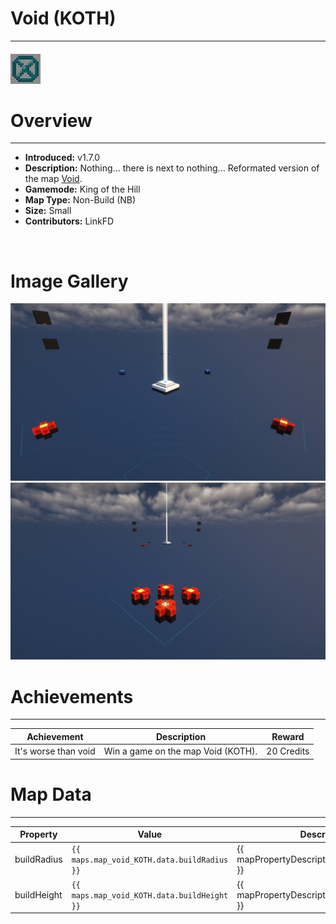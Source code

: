 # Void (KOTH)

***

#### ![voidKOTHicon](../assets/icons/void-koth-icon.jpg)

# Overview
***
- **Introduced:** v1.7.0
- **Description:** Nothing... there is next to nothing... Reformated version of the map [Void](Void).
- **Gamemode:** King of the Hill
- **Map Type:** Non-Build (NB)
- **Size:** Small
- **Contributors:** LinkFD

<br />  

# Image Gallery
![Void KOTH - Overview](../assets/maps/voidKOTH/voidKOTH-overview.jpg '')
![Void KOTH - Spawn](../assets/maps/voidKOTH/voidKOTH-spawn.jpg '')

# Achievements
***

| Achievement | Description | Reward |
| ----- | ----- | ------ |
| It's worse than void | Win a game on the map Void (KOTH). | 20 Credits |



# Map Data
***

| Property | Value | Description |
| ----------- | ----------- | ------ |
| buildRadius |`{{ maps.map_void_KOTH.data.buildRadius }}`| {{ mapPropertyDescriptions.buildRadius.koth }} |
| buildHeight |`{{ maps.map_void_KOTH.data.buildHeight }}`| {{ mapPropertyDescriptions.buildHeight.koth }} |